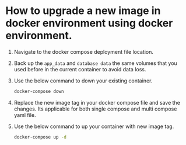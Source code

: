 # How to upgrade a new image in docker environment using docker environment.

1. Navigate to the docker compose deployment file location.

2. Back up the `app_data` and `database data` the same volumes that you used before in the current container to avoid data loss.

3. Use the below command to down your existing container.

   ~~~sh
   docker-compose down
   ~~~

4. Replace the new image tag in your docker compose file and save the changes. Its applicable for both single compose and multi compose yaml file.

5. Use the below command to up your container with new image tag. 

   ~~~sh
   docker-compose up -d
   ~~~~